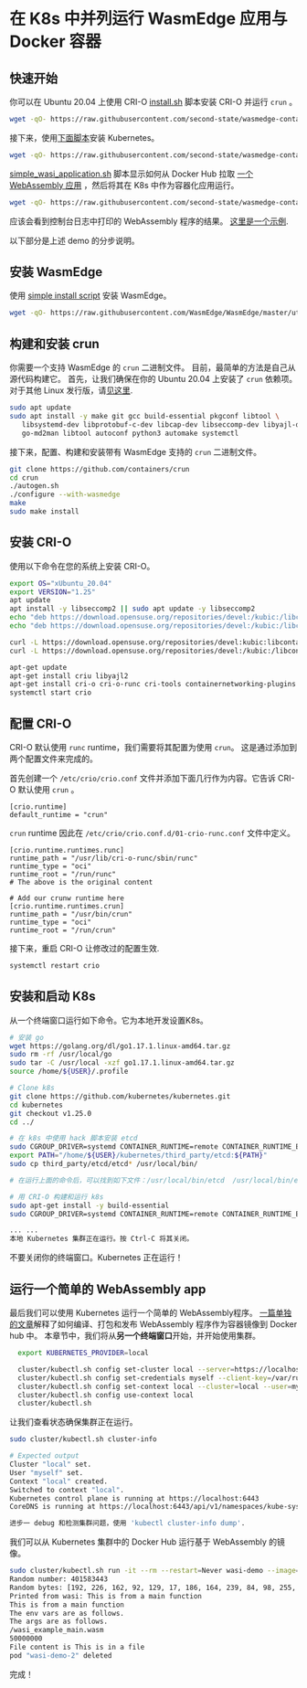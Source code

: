 # 在 K8s 中并列运行  WasmEdge 应用与 Docker 容器

## 快速开始

你可以在 Ubuntu 20.04 上使用 CRI-O [install.sh](../crio/install.sh) 脚本安装 CRI-O 并运行 `crun` 。

```bash
wget -qO- https://raw.githubusercontent.com/second-state/wasmedge-containers-examples/main/crio/install.sh | bash
```

接下来，使用[下面脚本](install.sh)安装 Kubernetes。

```bash
wget -qO- https://raw.githubusercontent.com/second-state/wasmedge-containers-examples/main/kubernetes_crio/install.sh | bash
``` 

[simple_wasi_application.sh](simple_wasi_application.sh) 脚本显示如何从 Docker Hub 拉取 [一个 WebAssembly 应用](../simple_wasi_app.md) ，然后将其在 K8s 中作为容器化应用运行。

```bash
wget -qO- https://raw.githubusercontent.com/second-state/wasmedge-containers-examples/main/kubernetes_crio/simple_wasi_application.sh | bash
```

应该会看到控制台日志中打印的 WebAssembly 程序的结果。 [这里是一个示例](https://github.com/second-state/wasmedge-containers-examples/runs/4186005677?check_suite_focus=true#step:6:3007).

以下部分是上述 demo 的分步说明。

## 安装 WasmEdge

使用 [simple install script](https://github.com/WasmEdge/WasmEdge/blob/master/docs/install.md) 安装 WasmEdge。

```bash
wget -qO- https://raw.githubusercontent.com/WasmEdge/WasmEdge/master/utils/install.sh | bash -s -- -p /usr/local
```

## 构建和安装 crun

你需要一个支持 WasmEdge 的 `crun` 二进制文件。 目前，最简单的方法是自己从源代码构建它。 首先，让我们确保在你的 Ubuntu 20.04 上安装了 `crun` 依赖项。
对于其他 Linux 发行版，请[见这里](https://github.com/containers/crun#readme).

```bash
sudo apt update
sudo apt install -y make git gcc build-essential pkgconf libtool \
   libsystemd-dev libprotobuf-c-dev libcap-dev libseccomp-dev libyajl-dev \
   go-md2man libtool autoconf python3 automake systemctl
```

接下来，配置、构建和安装带有 WasmEdge 支持的 `crun` 二进制文件。

```bash
git clone https://github.com/containers/crun
cd crun
./autogen.sh
./configure --with-wasmedge
make
sudo make install
```

## 安装 CRI-O

使用以下命令在您的系统上安装 CRI-O。

```bash
export OS="xUbuntu_20.04"
export VERSION="1.25"
apt update
apt install -y libseccomp2 || sudo apt update -y libseccomp2
echo "deb https://download.opensuse.org/repositories/devel:/kubic:/libcontainers:/stable/$OS/ /" > /etc/apt/sources.list.d/devel:kubic:libcontainers:stable.list
echo "deb https://download.opensuse.org/repositories/devel:/kubic:/libcontainers:/stable:/cri-o:/$VERSION/$OS/ /" > /etc/apt/sources.list.d/devel:kubic:libcontainers:stable:cri-o:$VERSION.list

curl -L https://download.opensuse.org/repositories/devel:kubic:libcontainers:stable:cri-o:$VERSION/$OS/Release.key | apt-key add -
curl -L https://download.opensuse.org/repositories/devel:/kubic:/libcontainers:/stable/$OS/Release.key | apt-key add -

apt-get update
apt-get install criu libyajl2
apt-get install cri-o cri-o-runc cri-tools containernetworking-plugins
systemctl start crio
```

## 配置 CRI-O

CRI-O 默认使用 `runc` runtime，我们需要将其配置为使用 `crun`。
这是通过添加到两个配置文件来完成的。

首先创建一个 `/etc/crio/crio.conf` 文件并添加下面几行作为内容。它告诉 CRI-O 默认使用 `crun` 。

```
[crio.runtime]
default_runtime = "crun"
```

`crun` runtime 因此在 `/etc/crio/crio.conf.d/01-crio-runc.conf` 文件中定义。

```
[crio.runtime.runtimes.runc]
runtime_path = "/usr/lib/cri-o-runc/sbin/runc"
runtime_type = "oci"
runtime_root = "/run/runc"
# The above is the original content

# Add our crunw runtime here
[crio.runtime.runtimes.crun]
runtime_path = "/usr/bin/crun"
runtime_type = "oci"
runtime_root = "/run/crun"
```

接下来，重启 CRI-O 让修改过的配置生效.

```bash
systemctl restart crio
```

## 安装和启动 K8s

从一个终端窗口运行如下命令。它为本地开发设置K8s。

```bash
# 安装 go
wget https://golang.org/dl/go1.17.1.linux-amd64.tar.gz
sudo rm -rf /usr/local/go
sudo tar -C /usr/local -xzf go1.17.1.linux-amd64.tar.gz
source /home/${USER}/.profile

# Clone k8s
git clone https://github.com/kubernetes/kubernetes.git
cd kubernetes
git checkout v1.25.0
cd ../

# 在 k8s 中使用 hack 脚本安装 etcd
sudo CGROUP_DRIVER=systemd CONTAINER_RUNTIME=remote CONTAINER_RUNTIME_ENDPOINT='unix:///var/run/crio/crio.sock' ./hack/install-etcd.sh
export PATH="/home/${USER}/kubernetes/third_party/etcd:${PATH}"
sudo cp third_party/etcd/etcd* /usr/local/bin/

# 在运行上面的命令后，可以找到如下文件：/usr/local/bin/etcd  /usr/local/bin/etcdctl  /usr/local/bin/etcdutl

# 用 CRI-O 构建和运行 k8s 
sudo apt-get install -y build-essential
sudo CGROUP_DRIVER=systemd CONTAINER_RUNTIME=remote CONTAINER_RUNTIME_ENDPOINT='unix:///var/run/crio/crio.sock' ./hack/local-up-cluster.sh

... ...
本地 Kubernetes 集群正在运行。按 Ctrl-C 将其关闭。
```
  
不要关闭你的终端窗口。Kubernetes 正在运行！

## 运行一个简单的 WebAssembly app

最后我们可以使用 Kubernetes 运行一个简单的 WebAssembly程序。 [一篇单独的文章](../simple_wasi_app.md)解释了如何编译、打包和发布 WebAssembly 程序作为容器镜像到 Docker hub 中。
本章节中，我们将从**另一个终端窗口**开始，并开始使用集群。

```bash
  export KUBERNETES_PROVIDER=local

  cluster/kubectl.sh config set-cluster local --server=https://localhost:6443 --certificate-authority=/var/run/kubernetes/server-ca.crt
  cluster/kubectl.sh config set-credentials myself --client-key=/var/run/kubernetes/client-admin.key --client-certificate=/var/run/kubernetes/client-admin.crt
  cluster/kubectl.sh config set-context local --cluster=local --user=myself
  cluster/kubectl.sh config use-context local
  cluster/kubectl.sh
```

让我们查看状态确保集群正在运行。

```bash
sudo cluster/kubectl.sh cluster-info

# Expected output
Cluster "local" set.
User "myself" set.
Context "local" created.
Switched to context "local".
Kubernetes control plane is running at https://localhost:6443
CoreDNS is running at https://localhost:6443/api/v1/namespaces/kube-system/services/kube-dns:dns/proxy

进步一 debug 和检测集群问题，使用 'kubectl cluster-info dump'.
```

我们可以从 Kubernetes 集群中的 Docker Hub 运行基于 WebAssembly 的镜像。

```bash
sudo cluster/kubectl.sh run -it --rm --restart=Never wasi-demo --image=hydai/wasm-wasi-example:with-wasm-annotation --annotations="module.wasm.image/variant=compat-smart" /wasi_example_main.wasm 50000000
Random number: 401583443
Random bytes: [192, 226, 162, 92, 129, 17, 186, 164, 239, 84, 98, 255, 209, 79, 51, 227, 103, 83, 253, 31, 78, 239, 33, 218, 68, 208, 91, 56, 37, 200, 32, 12, 106, 101, 241, 78, 161, 16, 240, 158, 42, 24, 29, 121, 78, 19, 157, 185, 32, 162, 95, 214, 175, 46, 170, 100, 212, 33, 27, 190, 139, 121, 121, 222, 230, 125, 251, 21, 210, 246, 215, 127, 176, 224, 38, 184, 201, 74, 76, 133, 233, 129, 48, 239, 106, 164, 190, 29, 118, 71, 79, 203, 92, 71, 68, 96, 33, 240, 228, 62, 45, 196, 149, 21, 23, 143, 169, 163, 136, 206, 214, 244, 26, 194, 25, 101, 8, 236, 247, 5, 164, 117, 40, 220, 52, 217, 92, 179]
Printed from wasi: This is from a main function
This is from a main function
The env vars are as follows.
The args are as follows.
/wasi_example_main.wasm
50000000
File content is This is in a file
pod "wasi-demo-2" deleted
```

完成！
